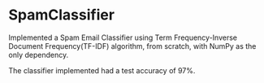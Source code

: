 # SpamClassifier

Implemented a Spam Email Classifier using Term Frequency-Inverse Document Frequency(TF-IDF) algorithm, from scratch, with NumPy as the only dependency.

The classifier implemented had a test accuracy of 97%.
